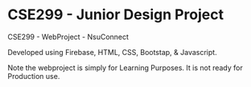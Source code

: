 # CSE299 - Junior Design Project
CSE299 - WebProject - NsuConnect

Developed using Firebase, HTML, CSS, Bootstap, & Javascript.

Note the webproject is simply for Learning Purposes. It is not ready for Production use.


